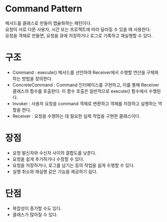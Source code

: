 # Command Pattern
메서드를 클래스로 만들어 캡슐화하는 패턴이다.            
요청이 서로 다른 사용자, 시간 또는 프로젝트에 따라 달라질 수 있을 때 사용한다.             
요청을 객체로 만들면, 요청을 큐에 저장하거나 로그로 기록하고 재실행할 수 있다.               
# 구조
- Command : execute() 메서드를 선언하여 Receiver에서 수행할 연산을 구체화하는 방법을 정의한다.
- ConcreteCommand : Command 인터페이스를 구현하고, 이를 통해 Receiver 클래스의 함수를 호출한다. 이 함수 호출은 일반적으로 execute() 함수에서 수행된다.
- Invoker : 사용자 요청을 command 객체로 변환하고 객체를 저장하고 실행하는 역할을 한다.
- Receiver : 요청을 수행하는 데 필요한 실제 작업을 구현한 클래스이다. 
# 장점
- 요청 발신자와 수신자 사이의 결합도를 낮춘다.
- 요청을 쉽게 추가하거나 수정할 수 있다.
- 요청을 저장하거나, 로그를 남기는 등의 작업을 쉽게 수행할 수 있다.
- 실행 취소와 재실행 같은 기능을 제공하기 쉽다.
# 단점
- 복잡성이 증가할 수도 있다.
- 클래스가 많아질 수 있다.
